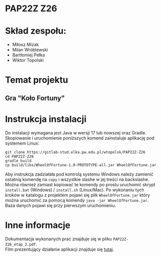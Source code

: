 # PAP22Z Z26

# Skład zespołu:
- Miłosz Mizak
- Milan Wróblewski
- Bartłomiej Pełka
- Wiktor Topolski

# Temat projektu
## Gra "Koło Fortuny"

# Instrukcja instalacji

Do instalacji wymagana jest Java w wersji 17 lub nowszej oraz Gradle. Skopiowanie i uruchomienie poniższych komend zainstaluje aplikację pod systemem Linux:
```shell
git clone https://gitlab-stud.elka.pw.edu.pl/wtopolsk/PAP22Z-Z26
cd PAP22Z-Z26
gradle build
cp build/libs/WheelOfFortune-1.0-PROTOTYPE-all.jar WheelOfFortune.jar
```
Aby instrukcja zadziałała pod kontrolą systemu Windows należy zamienić ostatnią komendę na `copy` i wszystkie slashe w jej treści na backslashe.  
Można również zamiast kopiować te komendy po prostu uruchomić skrypt `install.bat` (Windows) / `install.sh` (Linux/Mac).
Po wykonaniu tych kroków w katalogu z projektem pojawi się plik `WheelOfFortune.jar` który można uruchomić za pomocą komendy
`java -jar WheelOfFortune.jar`. Baza danych pojawi się przy pierwszym uruchomieniu.

# Inne informacje

Dokumentacja wykonanych prac znajduje się w pliku `PAP22Z-Z26_etap_2.pdf`.  
Film prezentujący działanie aplikacji znajduje się [tutaj](https://youtu.be/BBDL65iB4lw).

